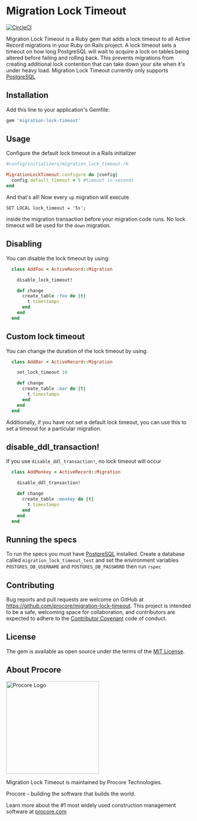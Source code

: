 # Migration Lock Timeout

[![CircleCI](https://circleci.com/gh/procore/migration-lock-timeout/tree/master.svg?style=svg&circle-token=db5501175f384dfa477f8bfa2bdc628efe781e98)](https://circleci.com/gh/procore/migration-lock-timeout/tree/master)

Migration Lock Timeout is a Ruby gem that adds a lock timeout to all Active
Record migrations in your Ruby on Rails project. A lock timeout sets a timeout
on how long PostgreSQL will wait to acquire a lock on tables being altered
before failing and rolling back. This prevents migrations from creating
additional lock contention that can take down your site when it's under heavy
load. Migration Lock Timeout currently only supports [PostgreSQL](https://www.postgresql.org/)

## Installation

Add this line to your application's Gemfile:

```ruby
gem 'migration-lock-timeout'
```

## Usage

Configure the default lock timeout in a Rails initializer

```ruby
#config/initializers/migration_lock_timeout.rb

MigrationLockTimeout.configure do |config|
  config.default_timeout = 5 #timeout in seconds
end
```

And that's all! Now every `up` migration will execute
```psql
SET LOCAL lock_timeout = '5s';
```
inside the migration transaction before your migration code runs. No lock
timeout will be used for the `down` migration.

## Disabling

You can disable the lock timeout by using:
```ruby
  class AddFoo < ActiveRecord::Migration

    disable_lock_timeout!

    def change
      create_table :foo do |t|
        t.timestamps
      end
    end
  end
```

## Custom lock timeout

You can change the duration of the lock timeout by using:
```ruby
  class AddBar < ActiveRecord::Migration

    set_lock_timeout 10

    def change
      create_table :bar do |t|
        t.timestamps
      end
    end
  end
```
Additionally, if you have not set a default lock timeout, you can use this to
set a timeout for a particular migration.

## disable_ddl_transaction!

If you use `disable_ddl_transaction!`, no lock timeout will occur
```ruby
  class AddMonkey < ActiveRecord::Migration

    disable_ddl_transaction!

    def change
      create_table :monkey do |t|
        t.timestamps
      end
    end
  end
```

## Running the specs

To run the specs you must have [PostgreSQL](https://www.postgresql.org/)
installed. Create a database called `migration_lock_timeout_test` and set the
environment variables `POSTGRES_DB_USERNAME` and `POSTGRES_DB_PASSWORD` then run
`rspec`

## Contributing

Bug reports and pull requests are welcome on GitHub at https://github.com/procore/migration-lock-timeout. This project is intended to be a safe, welcoming space for collaboration, and contributors are expected to adhere to the [Contributor Covenant](http://contributor-covenant.org) code of conduct.


## License

The gem is available as open source under the terms of the [MIT License](http://opensource.org/licenses/MIT).

## About Procore

<img
  src="https://www.procore.com/images/procore_logo.png"
  alt="Procore Logo"
  width="250px"
/>

Migration Lock Timeout is maintained by Procore Technologies.

Procore - building the software that builds the world.

Learn more about the #1 most widely used construction management software at [procore.com](https://www.procore.com/)
